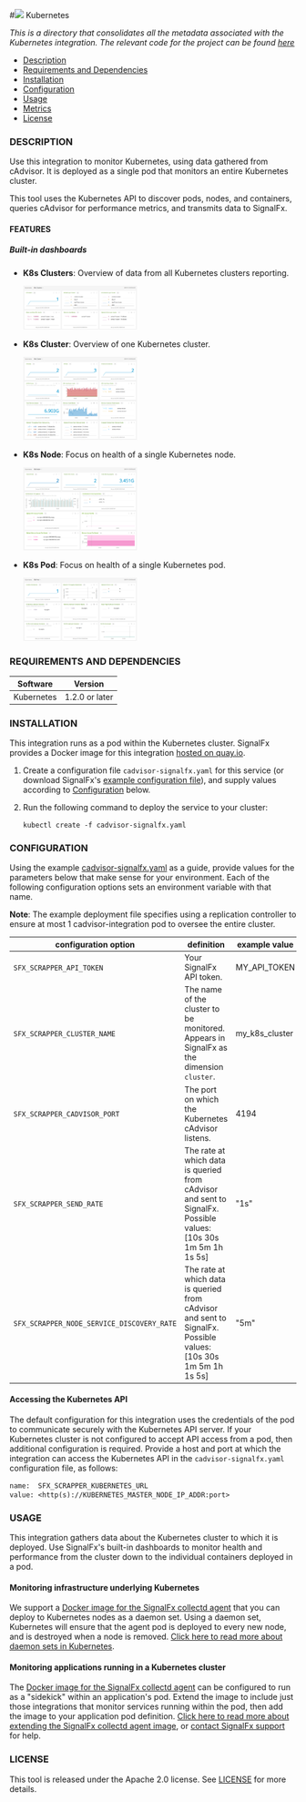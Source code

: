 #![](https://github.com/signalfx/Integrations/blob/master/cadvisor/img/integrations_kubernetes.png) Kubernetes   

_This is a directory that consolidates all the metadata associated with the Kubernetes integration. The relevant code for the project can be found [here](https://github.com/signalfx/cadvisor-integration)_

- [Description](#description)
- [Requirements and Dependencies](#requirements-and-dependencies)
- [Installation](#installation)
- [Configuration](#configuration)
- [Usage](#usage)
- [Metrics](#metrics)
- [License](#license)

### DESCRIPTION

Use this integration to monitor Kubernetes, using data gathered from cAdvisor. It is deployed as a single pod that monitors an entire Kubernetes cluster. 

This tool uses the Kubernetes API to discover pods, nodes, and containers, queries cAdvisor for performance metrics, and transmits data to SignalFx. 

#### FEATURES

##### Built-in dashboards

- **K8s Clusters**: Overview of data from all Kubernetes clusters reporting.

  [<img src='./img/dashboard_k8s_clusters.png' width=200px>](./img/dashboard_k8s_clusters.png)

- **K8s Cluster**: Overview of one Kubernetes cluster.

  [<img src='./img/dashboard_k8s_cluster.png' width=200px>](./img/dashboard_k8s_cluster.png)
	
- **K8s Node**: Focus on health of a single Kubernetes node. 

  [<img src='./img/dashboard_k8s_node.png' width=200px>](./img/dashboard_k8s_node.png)

- **K8s Pod**: Focus on health of a single Kubernetes pod.

  [<img src='./img/dashboard_k8s_pod.png' width=200px>](./img/dashboard_k8s_pod.png)  

### REQUIREMENTS AND DEPENDENCIES

| Software          | Version        |
|-------------------|----------------|
| Kubernetes        | 1.2.0 or later   |

### INSTALLATION

This integration runs as a pod within the Kubernetes cluster. SignalFx provides a Docker image for this integration [hosted on quay.io](https://quay.io/repository/signalfx/cadvisor-integration?tag=latest). 

1. Create a configuration file `cadvisor-signalfx.yaml` for this service (or download SignalFx's [example configuration file](https://github.com/signalfx/integrations/tree/master/kubernetes/cadvisor-signalfx.yaml)), and supply values according to [Configuration](#configuration) below.

2. Run the following command to deploy the service to your cluster:

	```
	kubectl create -f cadvisor-signalfx.yaml
	```

### CONFIGURATION

Using the example [cadvisor-signalfx.yaml](https://github.com/signalfx/integrations/tree/master/kubernetes/cadvisor-signalfx.yaml) as a guide, provide values for the parameters below that make sense for your environment. Each of the following configuration options sets an environment variable with that name. 

**Note**: The example deployment file specifies using a replication controller to ensure at most 1 cadvisor-integration pod to oversee the entire cluster. 

| configuration option | definition | example value |
| ---------------------|------------|---------------|
| `SFX_SCRAPPER_API_TOKEN` | Your SignalFx API token. | MY\_API_TOKEN |
| `SFX_SCRAPPER_CLUSTER_NAME` | The name of the cluster to be monitored. Appears in SignalFx as the dimension `cluster`. | my\_k8s_cluster |
| `SFX_SCRAPPER_CADVISOR_PORT` | The port on which the Kubernetes cAdvisor listens.	| 4194 |
| `SFX_SCRAPPER_SEND_RATE` | The rate at which data is queried from cAdvisor and sent to SignalFx. Possible values: [10s 30s 1m 5m 1h 1s 5s] | "1s" |
| `SFX_SCRAPPER_NODE_SERVICE_DISCOVERY_RATE` | The rate at which data is queried from cAdvisor and sent to SignalFx. Possible values: [10s 30s 1m 5m 1h 1s 5s] | "5m" |

#### Accessing the Kubernetes API

The default configuration for this integration uses the credentials of the pod to communicate securely with the Kubernetes API server. If your Kubernetes cluster is not configured to accept API access from a pod, then additional configuration is required. Provide a host and port at which the integration can access the Kubernetes API in the `cadvisor-signalfx.yaml` configuration file, as follows:

```
name:  SFX_SCRAPPER_KUBERNETES_URL
value: <http(s)://KUBERNETES_MASTER_NODE_IP_ADDR:port>
```

### USAGE

This integration gathers data about the Kubernetes cluster to which it is deployed. Use SignalFx's built-in dashboards to monitor health and performance from the cluster down to the individual containers deployed in a pod. 

#### Monitoring infrastructure underlying Kubernetes
 
We support a [Docker image for the SignalFx collectd agent](https://github.com/signalfx/docker-collectd) that you can deploy to Kubernetes nodes as a daemon set. Using a daemon set, Kubernetes will ensure that the agent pod is deployed to every new node, and is destroyed when a node is removed. [Click here to read more about daemon sets in Kubernetes](http://kubernetes.io/docs/admin/daemons/). 

#### Monitoring applications running in a Kubernetes cluster

The [Docker image for the SignalFx collectd agent](https://github.com/signalfx/docker-collectd) can be configured to run as a "sidekick" within an application's pod. Extend the image to include just those integrations that monitor services running within the pod, then add the image to your application pod definition. [Click here to read more about extending the SignalFx collectd agent image](https://github.com/signalfx/docker-collectd/blob/master/docs/EXTENDING.md), or [contact SignalFx support](mailto:support@signalfx.com) for help. 

### LICENSE

This tool is released under the Apache 2.0 license. See [LICENSE](https://github.com/signalfx/cadvisor-integration/blob/master/LICENSE) for more details.
